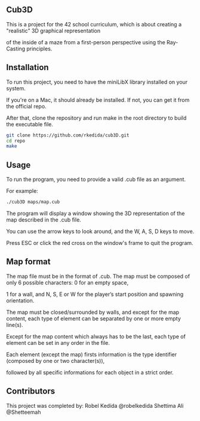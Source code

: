 ## Cub3D

This is a project for the 42 school curriculum, which is about creating a "realistic" 3D graphical representation

of the inside of a maze from a first-person perspective using the Ray-Casting principles.

## Installation
To run this project, you need to have the miniLibX library installed on your system.

If you're on a Mac, it should already be installed. If not, you can get it from the official repo.

After that, clone the repository and run make in the root directory to build the executable file.
```sh
git clone https://github.com/rkedida/cub3D.git
cd repo
make
```

## Usage
To run the program, you need to provide a valid .cub file as an argument.

For example:
```sh
./cub3D maps/map.cub
```
The program will display a window showing the 3D representation of the map described in the .cub file.

You can use the arrow keys to look around, and the W, A, S, D keys to move.

Press ESC or click the red cross on the window's frame to quit the program.

## Map format
The map file must be in the format of .cub. The map must be composed of only 6 possible characters: 0 for an empty space,

1 for a wall, and N, S, E or W for the player’s start position and spawning orientation.

The map must be closed/surrounded by walls, and except for the map content, each type of element can be separated by one or more empty line(s).

Except for the map content which always has to be the last, each type of element can be set in any order in the file.

Each element (except the map) firsts information is the type identifier (composed by one or two character(s)),

followed by all specific informations for each object in a strict order.

## Contributors
This project was completed by:
Robel Kedida @robelkedida
Shettima Ali @Shetteemah

